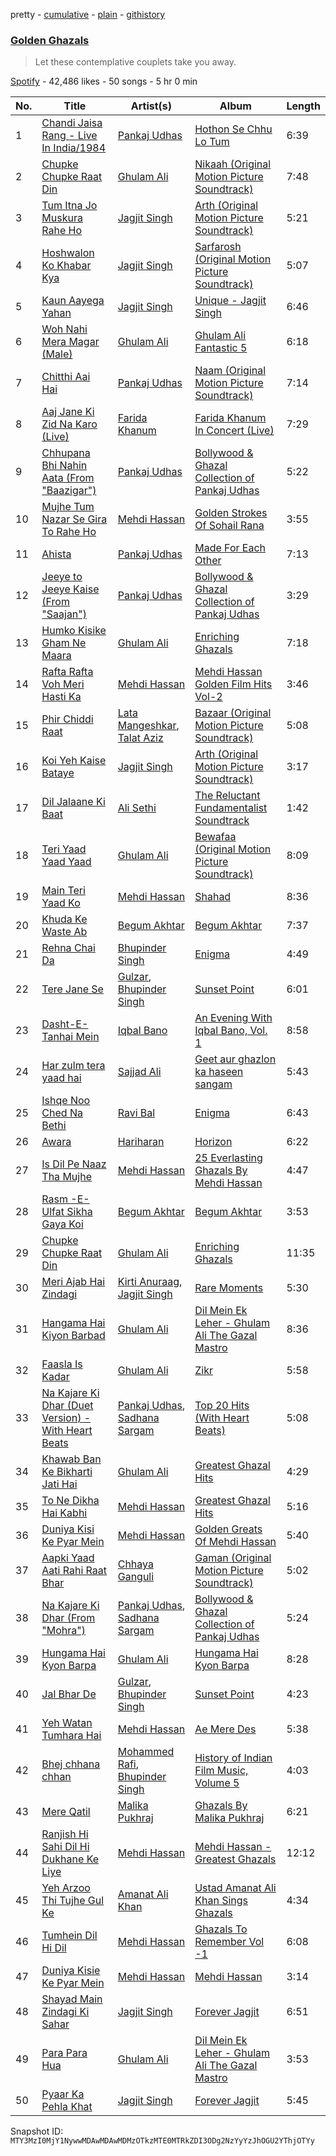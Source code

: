 pretty - [cumulative](/playlists/cumulative/37i9dQZF1DXdsiL9gD4vAA.md) - [plain](/playlists/plain/37i9dQZF1DXdsiL9gD4vAA) - [githistory](https://github.githistory.xyz/mackorone/spotify-playlist-archive/blob/main/playlists/plain/37i9dQZF1DXdsiL9gD4vAA)

### [Golden Ghazals](https://open.spotify.com/playlist/37i9dQZF1DXdsiL9gD4vAA)

> Let these contemplative couplets take you away.

[Spotify](https://open.spotify.com/user/spotify) - 42,486 likes - 50 songs - 5 hr 0 min

| No. | Title | Artist(s) | Album | Length |
|---|---|---|---|---|
| 1 | [Chandi Jaisa Rang \- Live In India/1984](https://open.spotify.com/track/0AhzeZYaFByVhvN7AP1Q1Y) | [Pankaj Udhas](https://open.spotify.com/artist/4Qpbhxe0sO2zhvUVfODdZw) | [Hothon Se Chhu Lo Tum](https://open.spotify.com/album/7aU7dUrUsmYhPZeuUM61b5) | 6:39 |
| 2 | [Chupke Chupke Raat Din](https://open.spotify.com/track/02K9EZr0aJwXzHTclgNHL8) | [Ghulam Ali](https://open.spotify.com/artist/62mCohf6aiF3nryWghwCxM) | [Nikaah \(Original Motion Picture Soundtrack\)](https://open.spotify.com/album/19uTzMdiFnYjNYXQsrkHc1) | 7:48 |
| 3 | [Tum Itna Jo Muskura Rahe Ho](https://open.spotify.com/track/4SVLJYv9gJQgFhtJdW3TEX) | [Jagjit Singh](https://open.spotify.com/artist/2ijWbN5KykTYiBoVmhzCTU) | [Arth \(Original Motion Picture Soundtrack\)](https://open.spotify.com/album/0awQFrzYaUGPkilq1gGrXF) | 5:21 |
| 4 | [Hoshwalon Ko Khabar Kya](https://open.spotify.com/track/5NbR7c5zrOZN3Dje3JVJEN) | [Jagjit Singh](https://open.spotify.com/artist/2ijWbN5KykTYiBoVmhzCTU) | [Sarfarosh \(Original Motion Picture Soundtrack\)](https://open.spotify.com/album/55kjppMnPs20DEKXN7jaSF) | 5:07 |
| 5 | [Kaun Aayega Yahan](https://open.spotify.com/track/43ohGfWWEI0dQnBXQ8KyEU) | [Jagjit Singh](https://open.spotify.com/artist/2ijWbN5KykTYiBoVmhzCTU) | [Unique \- Jagjit Singh](https://open.spotify.com/album/6UAJt94BITRYHDAFBpzRCB) | 6:46 |
| 6 | [Woh Nahi Mera Magar \(Male\)](https://open.spotify.com/track/0Uj2q3Z8g1OiMwc98Rjlhw) | [Ghulam Ali](https://open.spotify.com/artist/62mCohf6aiF3nryWghwCxM) | [Ghulam Ali Fantastic 5](https://open.spotify.com/album/6W4RhKBsth6Y371hcOd61j) | 6:18 |
| 7 | [Chitthi Aai Hai](https://open.spotify.com/track/09xLwwXCwGcNK9nU20cwQM) | [Pankaj Udhas](https://open.spotify.com/artist/4Qpbhxe0sO2zhvUVfODdZw) | [Naam \(Original Motion Picture Soundtrack\)](https://open.spotify.com/album/0DZpyKpCBKxRL8xRn0gKdz) | 7:14 |
| 8 | [Aaj Jane Ki Zid Na Karo \(Live\)](https://open.spotify.com/track/4alS0xW23tUwqscT8CkPM3) | [Farida Khanum](https://open.spotify.com/artist/07g02xbfLHmRdZaz5NAWru) | [Farida Khanum In Concert \(Live\)](https://open.spotify.com/album/2LgI5h8no2UbfcEC09Nwws) | 7:29 |
| 9 | [Chhupana Bhi Nahin Aata \(From "Baazigar"\)](https://open.spotify.com/track/2oAy8P7WfjbZW0cWw6RnAG) | [Pankaj Udhas](https://open.spotify.com/artist/4Qpbhxe0sO2zhvUVfODdZw) | [Bollywood & Ghazal Collection of Pankaj Udhas](https://open.spotify.com/album/5Mz7uZt7yAnIPpPebxpEE0) | 5:22 |
| 10 | [Mujhe Tum Nazar Se Gira To Rahe Ho](https://open.spotify.com/track/6D5YqPRZo1OfpD2cy5hUz1) | [Mehdi Hassan](https://open.spotify.com/artist/73Qu5twIpvKmLU0rPaEJi4) | [Golden Strokes Of Sohail Rana](https://open.spotify.com/album/45zJ5AmAvKqBnCsfymVLbV) | 3:55 |
| 11 | [Ahista](https://open.spotify.com/track/629XoimVGH8GCzqrWnBXVT) | [Pankaj Udhas](https://open.spotify.com/artist/4Qpbhxe0sO2zhvUVfODdZw) | [Made For Each Other](https://open.spotify.com/album/2u1N3D1QoFdxHZmNPAPY9g) | 7:13 |
| 12 | [Jeeye to Jeeye Kaise \(From "Saajan"\)](https://open.spotify.com/track/6xkH51odPN6GVpMgth0lWL) | [Pankaj Udhas](https://open.spotify.com/artist/4Qpbhxe0sO2zhvUVfODdZw) | [Bollywood & Ghazal Collection of Pankaj Udhas](https://open.spotify.com/album/5Mz7uZt7yAnIPpPebxpEE0) | 3:29 |
| 13 | [Humko Kisike Gham Ne Maara](https://open.spotify.com/track/5hZmZaExf8sG6wvoWpqs8m) | [Ghulam Ali](https://open.spotify.com/artist/62mCohf6aiF3nryWghwCxM) | [Enriching Ghazals](https://open.spotify.com/album/0reghrVnpLYtzSN8h9NstO) | 7:18 |
| 14 | [Rafta Rafta Voh Meri Hasti Ka](https://open.spotify.com/track/1m4wwtRG4UIB7GreQFP5QQ) | [Mehdi Hassan](https://open.spotify.com/artist/73Qu5twIpvKmLU0rPaEJi4) | [Mehdi Hassan Golden Film Hits Vol\-2](https://open.spotify.com/album/4bEaStiLiA9kJ9uOWam9Ct) | 3:46 |
| 15 | [Phir Chiddi Raat](https://open.spotify.com/track/0bdlGyCdA6DDg5wd5QfvQx) | [Lata Mangeshkar](https://open.spotify.com/artist/61JrslREXq98hurYL2hYoc), [Talat Aziz](https://open.spotify.com/artist/6a0qIxqTaL1BgqUfby0JLc) | [Bazaar \(Original Motion Picture Soundtrack\)](https://open.spotify.com/album/1avIfZTPBNVgxgbBSaNLnX) | 5:08 |
| 16 | [Koi Yeh Kaise Bataye](https://open.spotify.com/track/0xacMfqz3t5x29sgDmaYms) | [Jagjit Singh](https://open.spotify.com/artist/2ijWbN5KykTYiBoVmhzCTU) | [Arth \(Original Motion Picture Soundtrack\)](https://open.spotify.com/album/0awQFrzYaUGPkilq1gGrXF) | 3:17 |
| 17 | [Dil Jalaane Ki Baat](https://open.spotify.com/track/7y8nfUqN3m56KiisCjYk7s) | [Ali Sethi](https://open.spotify.com/artist/3NegWDGp038A3FIi3gSYzl) | [The Reluctant Fundamentalist Soundtrack](https://open.spotify.com/album/0DY2lIwaHNbR7aoLKWZit5) | 1:42 |
| 18 | [Teri Yaad Yaad Yaad](https://open.spotify.com/track/0fop0xkp8P9b7JTJSDdBB4) | [Ghulam Ali](https://open.spotify.com/artist/62mCohf6aiF3nryWghwCxM) | [Bewafaa \(Original Motion Picture Soundtrack\)](https://open.spotify.com/album/7lSYGvPT8tiSkQtF9SKYAY) | 8:09 |
| 19 | [Main Teri Yaad Ko](https://open.spotify.com/track/3FoMsUV3YRuLoQDdFZxVvN) | [Mehdi Hassan](https://open.spotify.com/artist/73Qu5twIpvKmLU0rPaEJi4) | [Shahad](https://open.spotify.com/album/0YCKkEc1hyPL7qCtpYrCNa) | 8:36 |
| 20 | [Khuda Ke Waste Ab](https://open.spotify.com/track/7zvbCWWFsWVn3pU0LqjOF1) | [Begum Akhtar](https://open.spotify.com/artist/2s5kwiBL19Iw2PnrJ6vYDf) | [Begum Akhtar](https://open.spotify.com/album/1DSPkSkvEe1TyrtXHvkkGo) | 7:37 |
| 21 | [Rehna Chai Da](https://open.spotify.com/track/1fXEiq31msWJIXLd2227HD) | [Bhupinder Singh](https://open.spotify.com/artist/4FMGD43a8aLM0LRKXDSXne) | [Enigma](https://open.spotify.com/album/1Bv3r9OPFzsS875nQIrx5R) | 4:49 |
| 22 | [Tere Jane Se](https://open.spotify.com/track/5zfKHMv3fIwCdaz4H3f6Uz) | [Gulzar](https://open.spotify.com/artist/0yRC5n90spXG0d3aiDQ0vB), [Bhupinder Singh](https://open.spotify.com/artist/4FMGD43a8aLM0LRKXDSXne) | [Sunset Point](https://open.spotify.com/album/21LwESMM1kqVnuhxuArokv) | 6:01 |
| 23 | [Dasht\-E\-Tanhai Mein](https://open.spotify.com/track/0PZO1Ih1qTQawy5Wc9B7zy) | [Iqbal Bano](https://open.spotify.com/artist/7JxXeUTiGg0vr8SS2iS0F0) | [An Evening With Iqbal Bano, Vol\. 1](https://open.spotify.com/album/28YZZXx13F7sSEwW13v1yv) | 8:58 |
| 24 | [Har zulm tera yaad hai](https://open.spotify.com/track/3lz869qyZcRBATTT6r4omU) | [Sajjad Ali](https://open.spotify.com/artist/5THsb9SGB89ZN6mj7ZYVSD) | [Geet aur ghazlon ka haseen sangam](https://open.spotify.com/album/47nQ54mrT5meW6q0U3aaXU) | 5:43 |
| 25 | [Ishqe Noo Ched Na Bethi](https://open.spotify.com/track/0zFdmEPDnsVO8bmLzmFdBr) | [Ravi Bal](https://open.spotify.com/artist/6j4Mc2MEM58arm0WwHTu5N) | [Enigma](https://open.spotify.com/album/1Bv3r9OPFzsS875nQIrx5R) | 6:43 |
| 26 | [Awara](https://open.spotify.com/track/5ECnRRG6R0dNL1MpJ9lSeu) | [Hariharan](https://open.spotify.com/artist/2NoJ7NuNs9nyj8Thoh1kbu) | [Horizon](https://open.spotify.com/album/0xkgV2gUv5wHBIcM0hZ9Sg) | 6:22 |
| 27 | [Is Dil Pe Naaz Tha Mujhe](https://open.spotify.com/track/25VkJONJpEE1jFn5jdJfUh) | [Mehdi Hassan](https://open.spotify.com/artist/73Qu5twIpvKmLU0rPaEJi4) | [25 Everlasting Ghazals By Mehdi Hassan](https://open.spotify.com/album/4o0t32M7pq69MgYcddWw28) | 4:47 |
| 28 | [Rasm \-E\- Ulfat Sikha Gaya Koi](https://open.spotify.com/track/6IGwyk06551osZprqKSJPk) | [Begum Akhtar](https://open.spotify.com/artist/2s5kwiBL19Iw2PnrJ6vYDf) | [Begum Akhtar](https://open.spotify.com/album/1DSPkSkvEe1TyrtXHvkkGo) | 3:53 |
| 29 | [Chupke Chupke Raat Din](https://open.spotify.com/track/4E0KNKup3x1EqEpfiDfGVt) | [Ghulam Ali](https://open.spotify.com/artist/62mCohf6aiF3nryWghwCxM) | [Enriching Ghazals](https://open.spotify.com/album/0reghrVnpLYtzSN8h9NstO) | 11:35 |
| 30 | [Meri Ajab Hai Zindagi](https://open.spotify.com/track/41ffCRz4qgkCidL08CBuPo) | [Kirti Anuraag](https://open.spotify.com/artist/3k76V6C9xfs43QCm8mqhOd), [Jagjit Singh](https://open.spotify.com/artist/2ijWbN5KykTYiBoVmhzCTU) | [Rare Moments](https://open.spotify.com/album/4kTiRFjbJLrP4Py00IA10N) | 5:30 |
| 31 | [Hangama Hai Kiyon Barbad](https://open.spotify.com/track/1M3NqMGpz82MZymh0bJSIx) | [Ghulam Ali](https://open.spotify.com/artist/62mCohf6aiF3nryWghwCxM) | [Dil Mein Ek Leher \- Ghulam Ali The Gazal Mastro](https://open.spotify.com/album/4MHSBOVdmXDu10EVMyfArU) | 8:36 |
| 32 | [Faasla Is Kadar](https://open.spotify.com/track/4JgzQJSWLRfKVCbnozPHB8) | [Ghulam Ali](https://open.spotify.com/artist/62mCohf6aiF3nryWghwCxM) | [Zikr](https://open.spotify.com/album/2gQgk1hyNCIgaeOu4OSCZz) | 5:58 |
| 33 | [Na Kajare Ki Dhar \(Duet Version\) \- With Heart Beats](https://open.spotify.com/track/5Lfsdm1eKTsUxEdqwmbBLb) | [Pankaj Udhas](https://open.spotify.com/artist/4Qpbhxe0sO2zhvUVfODdZw), [Sadhana Sargam](https://open.spotify.com/artist/1HGMG8RHvcu1mfdM9MeTek) | [Top 20 Hits \(With Heart Beats\)](https://open.spotify.com/album/5kRbMqkJmFYaOmU3Oi9nsL) | 5:08 |
| 34 | [Khawab Ban Ke Bikharti Jati Hai](https://open.spotify.com/track/3nPez09I43hLdYiNPB2XUO) | [Ghulam Ali](https://open.spotify.com/artist/62mCohf6aiF3nryWghwCxM) | [Greatest Ghazal Hits](https://open.spotify.com/album/7fB1OwjXHH3VK0EexzhAqq) | 4:29 |
| 35 | [To Ne Dikha Hai Kabhi](https://open.spotify.com/track/69GrvktEn2ezemVh4OYrvq) | [Mehdi Hassan](https://open.spotify.com/artist/73Qu5twIpvKmLU0rPaEJi4) | [Greatest Ghazal Hits](https://open.spotify.com/album/7fB1OwjXHH3VK0EexzhAqq) | 5:16 |
| 36 | [Duniya Kisi Ke Pyar Mein](https://open.spotify.com/track/4UDsOiaMP4pLawOzlmeGKk) | [Mehdi Hassan](https://open.spotify.com/artist/73Qu5twIpvKmLU0rPaEJi4) | [Golden Greats Of Mehdi Hassan](https://open.spotify.com/album/5kZPQXY1qFWCZrlGLApOKq) | 5:40 |
| 37 | [Aapki Yaad Aati Rahi Raat Bhar](https://open.spotify.com/track/2bCwBISaRkGc0CUY5t7X87) | [Chhaya Ganguli](https://open.spotify.com/artist/4psVmgSgmjHIBM7MZuVQyY) | [Gaman \(Original Motion Picture Soundtrack\)](https://open.spotify.com/album/5dF7QK9cY4JBCIqnRG7J8N) | 5:02 |
| 38 | [Na Kajare Ki Dhar \(From "Mohra"\)](https://open.spotify.com/track/2D8Cpa8hDGMHygcdrsXfS8) | [Pankaj Udhas](https://open.spotify.com/artist/4Qpbhxe0sO2zhvUVfODdZw), [Sadhana Sargam](https://open.spotify.com/artist/1HGMG8RHvcu1mfdM9MeTek) | [Bollywood & Ghazal Collection of Pankaj Udhas](https://open.spotify.com/album/5Mz7uZt7yAnIPpPebxpEE0) | 5:24 |
| 39 | [Hungama Hai Kyon Barpa](https://open.spotify.com/track/7fDOT7WW72bsyS2cY4tON0) | [Ghulam Ali](https://open.spotify.com/artist/62mCohf6aiF3nryWghwCxM) | [Hungama Hai Kyon Barpa](https://open.spotify.com/album/7uWXgcrOW9ZU4bkY3irIWD) | 8:28 |
| 40 | [Jal Bhar De](https://open.spotify.com/track/3trMcrv75BKmVVS45moplw) | [Gulzar](https://open.spotify.com/artist/0yRC5n90spXG0d3aiDQ0vB), [Bhupinder Singh](https://open.spotify.com/artist/4FMGD43a8aLM0LRKXDSXne) | [Sunset Point](https://open.spotify.com/album/21LwESMM1kqVnuhxuArokv) | 4:23 |
| 41 | [Yeh Watan Tumhara Hai](https://open.spotify.com/track/1LotGrrDWUGHqC0b2viZUr) | [Mehdi Hassan](https://open.spotify.com/artist/73Qu5twIpvKmLU0rPaEJi4) | [Ae Mere Des](https://open.spotify.com/album/4qqhhBFB4eGbKCyDwxZRXj) | 5:38 |
| 42 | [Bhej chhana chhan](https://open.spotify.com/track/3ABNBqGrID439kEc347fkD) | [Mohammed Rafi](https://open.spotify.com/artist/0gXDpqwYNDODn7fB0RDN8J), [Bhupinder Singh](https://open.spotify.com/artist/4FMGD43a8aLM0LRKXDSXne) | [History of Indian Film Music, Volume 5](https://open.spotify.com/album/69LiE5HBfujMW2CtFMf5YC) | 4:03 |
| 43 | [Mere Qatil](https://open.spotify.com/track/2i16NsRLKUsvLWyYRla7rn) | [Malika Pukhraj](https://open.spotify.com/artist/5rmKDntSlnGQF6Ndc5IklQ) | [Ghazals By Malika Pukhraj](https://open.spotify.com/album/2PsagHFpEZ3W1mLZYXmtmg) | 6:21 |
| 44 | [Ranjish Hi Sahi Dil Hi Dukhane Ke Liye](https://open.spotify.com/track/4NbG28kd9gYQHnNbF5Hsjd) | [Mehdi Hassan](https://open.spotify.com/artist/73Qu5twIpvKmLU0rPaEJi4) | [Mehdi Hassan \- Greatest Ghazals](https://open.spotify.com/album/6msMzk74VrVotyZfgwb8np) | 12:12 |
| 45 | [Yeh Arzoo Thi Tujhe Gul Ke](https://open.spotify.com/track/4LIVQbroVmruOhX8aXqu6z) | [Amanat Ali Khan](https://open.spotify.com/artist/5s29c3wPnXfRXbSKAxhmr1) | [Ustad Amanat Ali Khan Sings Ghazals](https://open.spotify.com/album/0GSK5Cdz6xnE7K5OOPyOj9) | 4:34 |
| 46 | [Tumhein Dil Hi Dil](https://open.spotify.com/track/2zbYndwSMxp3xMXcuENO5x) | [Mehdi Hassan](https://open.spotify.com/artist/73Qu5twIpvKmLU0rPaEJi4) | [Ghazals To Remember Vol \-1](https://open.spotify.com/album/1DDJT6eWzXMFx1kYh3YHuG) | 6:08 |
| 47 | [Duniya Kisie Ke Pyar Mein](https://open.spotify.com/track/1xoxOHmcRZqygAmiXugPs5) | [Mehdi Hassan](https://open.spotify.com/artist/73Qu5twIpvKmLU0rPaEJi4) | [Mehdi Hassan](https://open.spotify.com/album/70aqO6m7wDEb0vF3aWK2Kl) | 3:14 |
| 48 | [Shayad Main Zindagi Ki Sahar](https://open.spotify.com/track/0o6uSD5VMHr8NFxd8E3g2T) | [Jagjit Singh](https://open.spotify.com/artist/2ijWbN5KykTYiBoVmhzCTU) | [Forever Jagjit](https://open.spotify.com/album/4w055AjEwBPMQgMtQGQUmf) | 6:51 |
| 49 | [Para Para Hua](https://open.spotify.com/track/6sjMz9ZnmYzn6bRBHiMQG7) | [Ghulam Ali](https://open.spotify.com/artist/62mCohf6aiF3nryWghwCxM) | [Dil Mein Ek Leher \- Ghulam Ali The Gazal Mastro](https://open.spotify.com/album/4MHSBOVdmXDu10EVMyfArU) | 3:53 |
| 50 | [Pyaar Ka Pehla Khat](https://open.spotify.com/track/1T5p21xwrx6Dpj3T0o9aU7) | [Jagjit Singh](https://open.spotify.com/artist/2ijWbN5KykTYiBoVmhzCTU) | [Forever Jagjit](https://open.spotify.com/album/4w055AjEwBPMQgMtQGQUmf) | 5:45 |

Snapshot ID: `MTY3MzI0MjY1NywwMDAwMDAwMDMzOTkzMTE0MTRkZDI3ODg2NzYyYzJhOGU2YThjOTYy`
